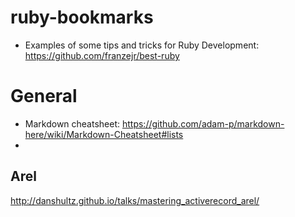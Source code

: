 # ruby-bookmarks

* Examples of some tips and tricks for Ruby Development: https://github.com/franzejr/best-ruby 

# General

* Markdown cheatsheet: https://github.com/adam-p/markdown-here/wiki/Markdown-Cheatsheet#lists
* 

## Arel
http://danshultz.github.io/talks/mastering_activerecord_arel/
  
